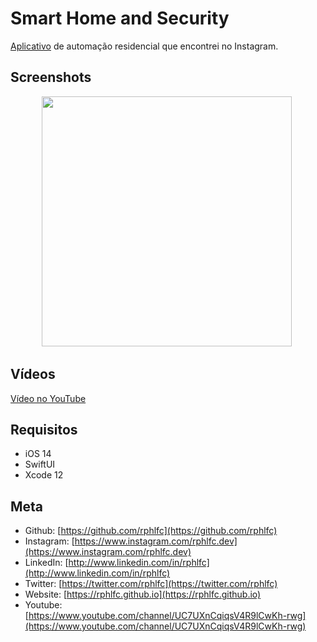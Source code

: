 # Smart Home and Security
[Aplicativo](https://www.instagram.com/p/CFzAiw9gGEp/?igshid=197zo2dt5m5hz) de automação residencial que encontrei no Instagram.

## Screenshots
<p align="center">
    <img src="https://user-images.githubusercontent.com/16376748/95004597-a0d4e300-05c3-11eb-88c0-b0ab059b1deb.png" width="400">&nbsp;
</p>

## Vídeos
[Vídeo no YouTube](https://youtu.be/QS7_-GykOkU)
 
## Requisitos
- iOS 14
- SwiftUI
- Xcode 12

## Meta
- Github: [https://github.com/rphlfc](https://github.com/rphlfc)
- Instagram: [https://www.instagram.com/rphlfc.dev](https://www.instagram.com/rphlfc.dev)
- LinkedIn: [http://www.linkedin.com/in/rphlfc](http://www.linkedin.com/in/rphlfc)
- Twitter: [https://twitter.com/rphlfc](https://twitter.com/rphlfc)
- Website: [https://rphlfc.github.io](https://rphlfc.github.io)
- Youtube: [https://www.youtube.com/channel/UC7UXnCqiqsV4R9lCwKh-rwg](https://www.youtube.com/channel/UC7UXnCqiqsV4R9lCwKh-rwg)







